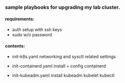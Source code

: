 ### sample playbooks for upgrading my lab cluster. 

#### requirements: 
- auth setup with ssh keys
- sudo w/o password


#### contents: 

- init-k8s.yaml
networking and sysctl related settings

- init-containerd.yaml
install + config containerd

- init-kubeadm.yaml
install kubeadm kubelet kubectl

